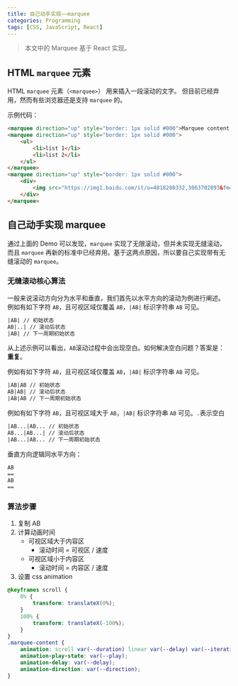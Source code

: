 ```yaml
---
title: 自己动手实现——marquee
categories: Programming
tags: [CSS, JavaScript, React]
---
```


> 本文中的 Marquee 基于 React 实现。

## HTML `marquee` 元素
HTML `marquee` 元素（`<marquee>`） 用来插入一段滚动的文字。 但目前已经弃用，然而有些浏览器还是支持 `marquee` 的。

示例代码：
```html
<marquee direction="up" style="border: 1px solid #000">Marquee content 1</marquee>
<marquee direction="up" style="border: 1px solid #000">
    <ul>
        <li>list 1</li>
        <li>list 2</li>
    </ul>
</marquee>
<marquee direction="up" style="border: 1px solid #000">
    <div>
        <img src="https://img1.baidu.com/it/u=4018280332,3063702893&fm=253&fmt=auto&app=138&f=JPEG?w=500&h=500" />
    </div>
</marquee>

```

## 自己动手实现 marquee
通过上面的 Demo 可以发现，`marquee` 实现了无限滚动，但并未实现无缝滚动，而且 `marquee` 再新的标准中已经弃用。基于这两点原因，所以要自己实现带有无缝滚动的 `marquee`。

### 无缝滚动核心算法
一般来说滚动方向分为水平和垂直，我们首先以水平方向的滚动为例进行阐述。
例如有如下字符 `AB`，且可视区域仅覆盖 `AB`，`|AB|` 标识字符串 `AB` 可见。
```html
|AB| // 初始状态
AB|..| // 滚动后状态
|AB| // 下一周期初始状态
```
从上述示例可以看出，`AB`滚动过程中会出现空白。如何解决空白问题？答案是：**重复**。

例如有如下字符 `AB`，且可视区域仅覆盖 `AB`，`|AB|` 标识字符串 `AB` 可见。
```html
|AB|AB // 初始状态
AB|AB| // 滚动后状态
|AB|AB // 下一周期初始状态
```
例如有如下字符 `AB`，且可视区域大于 `AB`，`|AB|` 标识字符串 `AB` 可见。`.`表示空白
```html
|AB...|AB... // 初始状态
AB...|AB...| // 滚动后状态
|AB...|AB... // 下一周期初始状态
```
垂直方向逻辑同水平方向：
```html
AB
==
AB
==
```


### 算法步骤
1. 复制 AB
2. 计算动画时间
    - 可视区域大于内容区
        - 滚动时间 = 可视区 / 速度
    - 可视区域小于内容区
        - 滚动时间 = 内容区 / 速度
3. 设置 css animation


```css
@keyframes scroll {
    0% {
        transform: translateX(0%);
    }
    100% {
        transform: translateX(-100%);
    }
}
.marquee-content {
    animation: scroll var(--duration) linear var(--delay) var(--iteration-count);
    animation-play-state: var(--play);
    animation-delay: var(--delay);
    animation-direction: var(--direction);
}
```
